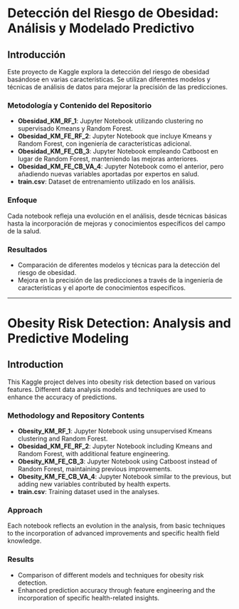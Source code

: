 # Detección del Riesgo de Obesidad: Análisis y Modelado Predictivo

## Introducción
Este proyecto de Kaggle explora la detección del riesgo de obesidad basándose en varias características. Se utilizan diferentes modelos y técnicas de análisis de datos para mejorar la precisión de las predicciones.

### Metodología y Contenido del Repositorio
- **Obesidad_KM_RF_1**: Jupyter Notebook utilizando clustering no supervisado Kmeans y Random Forest.
- **Obesidad_KM_FE_RF_2**: Jupyter Notebook que incluye Kmeans y Random Forest, con ingeniería de características adicional.
- **Obesidad_KM_FE_CB_3**: Jupyter Notebook empleando Catboost en lugar de Random Forest, manteniendo las mejoras anteriores.
- **Obesidad_KM_FE_CB_VA_4**: Jupyter Notebook como el anterior, pero añadiendo nuevas variables aportadas por expertos en salud.
- **train.csv**: Dataset de entrenamiento utilizado en los análisis.

### Enfoque
Cada notebook refleja una evolución en el análisis, desde técnicas básicas hasta la incorporación de mejoras y conocimientos específicos del campo de la salud.

### Resultados
- Comparación de diferentes modelos y técnicas para la detección del riesgo de obesidad.
- Mejora en la precisión de las predicciones a través de la ingeniería de características y el aporte de conocimientos específicos.

-------
# Obesity Risk Detection: Analysis and Predictive Modeling

## Introduction
This Kaggle project delves into obesity risk detection based on various features. Different data analysis models and techniques are used to enhance the accuracy of predictions.

### Methodology and Repository Contents
- **Obesity_KM_RF_1**: Jupyter Notebook using unsupervised Kmeans clustering and Random Forest.
- **Obesidad_KM_FE_RF_2**: Jupyter Notebook including Kmeans and Random Forest, with additional feature engineering.
- **Obesity_KM_FE_CB_3**: Jupyter Notebook using Catboost instead of Random Forest, maintaining previous improvements.
- **Obesity_KM_FE_CB_VA_4**: Jupyter Notebook similar to the previous, but adding new variables contributed by health experts.
- **train.csv**: Training dataset used in the analyses.

### Approach
Each notebook reflects an evolution in the analysis, from basic techniques to the incorporation of advanced improvements and specific health field knowledge.

### Results
- Comparison of different models and techniques for obesity risk detection.
- Enhanced prediction accuracy through feature engineering and the incorporation of specific health-related insights.
